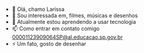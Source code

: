 - 👋 Olá, chamo Larissa 
- 👀 Sou interessada em, filmes, músicas e desenhos
- 🌱 Atualmente estou aprendendo a usar tecnologia 
- 📫 Como entrar em contato comigo 00001123909064SP@al.educacao.sp.gov.br
- ⚡ Um fato, gosto de desenhar 

<!---
LARiSSA0777/LARiSSA0777 is a ✨ special ✨ repository because its `README.md` (this file) appears on your GitHub profile.
You can click the Preview link to take a look at your changes.
--->
